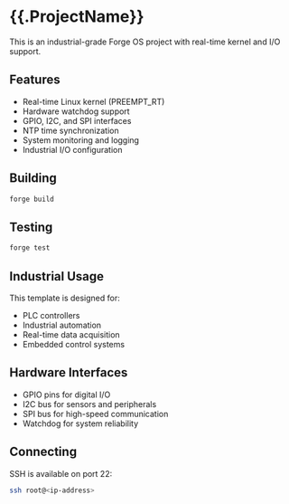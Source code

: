# {{.ProjectName}}

This is an industrial-grade Forge OS project with real-time kernel and I/O support.

## Features

- Real-time Linux kernel (PREEMPT_RT)
- Hardware watchdog support
- GPIO, I2C, and SPI interfaces
- NTP time synchronization
- System monitoring and logging
- Industrial I/O configuration

## Building

```bash
forge build
```

## Testing

```bash
forge test
```

## Industrial Usage

This template is designed for:
- PLC controllers
- Industrial automation
- Real-time data acquisition
- Embedded control systems

## Hardware Interfaces

- GPIO pins for digital I/O
- I2C bus for sensors and peripherals
- SPI bus for high-speed communication
- Watchdog for system reliability

## Connecting

SSH is available on port 22:

```bash
ssh root@<ip-address>
```
